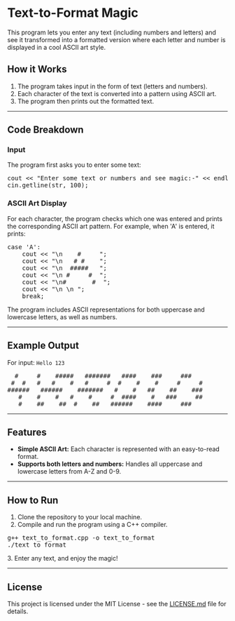 <!DOCTYPE html>
<html lang="en">
<head>
    <meta charset="UTF-8">
    <meta name="viewport" content="width=device-width, initial-scale=1.0">
</head>
<body>

<h1>Text-to-Format Magic</h1>

<p>This program lets you enter any text (including numbers and letters) and see it transformed into a formatted version where each letter and number is displayed in a cool ASCII art style.</p>

<h2>How it Works</h2>
<ol>
    <li>The program takes input in the form of text (letters and numbers).</li>
    <li>Each character of the text is converted into a pattern using ASCII art.</li>
    <li>The program then prints out the formatted text.</li>
</ol>

<hr>

<h2>Code Breakdown</h2>

<h3>Input</h3>
<p>The program first asks you to enter some text:</p>
<pre>
cout << "Enter some text or numbers and see magic:-" << endl;
cin.getline(str, 100);
</pre>

<h3>ASCII Art Display</h3>
<p>For each character, the program checks which one was entered and prints the corresponding ASCII art pattern. For example, when 'A' is entered, it prints:</p>
<pre>
case 'A':
    cout << "\n    #     ";
    cout << "\n   # #    ";
    cout << "\n  #####   ";
    cout << "\n #     #  ";
    cout << "\n#       #  ";
    cout << "\n \n ";
    break;
</pre>
<p>The program includes ASCII representations for both uppercase and lowercase letters, as well as numbers.</p>

<hr>

<h2>Example Output</h2>
<p>For input: <code>Hello 123</code></p>
<pre>
  #     #    #####   #######   ####    ###     ### 
 #  #   #   #    #   #     #  #    #    #     #     #  
######   ######    #######   #    #   ##    ##    ### 
   #    #    #   #    #     #  ####    #   ###     ## 
   #    ##    ##  #    ##   ######    ####     ###    
</pre>

<hr>

<h2>Features</h2>
<ul>
    <li><strong>Simple ASCII Art:</strong> Each character is represented with an easy-to-read format.</li>
    <li><strong>Supports both letters and numbers:</strong> Handles all uppercase and lowercase letters from A-Z and 0-9.</li>
</ul>

<hr>

<h2>How to Run</h2>
<ol>
    <li>Clone the repository to your local machine.</li>
    <li>Compile and run the program using a C++ compiler.</li>
</ol>
<pre>
g++ text_to_format.cpp -o text_to_format
./text_to_format
</pre>
<p>3. Enter any text, and enjoy the magic!</p>

<hr>

<h2>License</h2>
<p>This project is licensed under the MIT License - see the <a href="LICENSE.md">LICENSE.md</a> file for details.</p>

</body>
</html>
